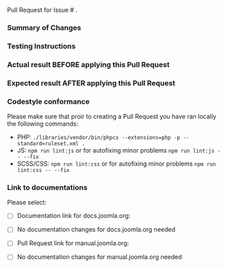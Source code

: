 Pull Request for Issue # .

### Summary of Changes



### Testing Instructions



### Actual result BEFORE applying this Pull Request



### Expected result AFTER applying this Pull Request



### Codestyle conformance
Please make sure that proir to creating a Pull Request you have ran locally the following commands:

- PHP:      `./libraries/vendor/bin/phpcs --extensions=php -p --standard=ruleset.xml .`
- JS:       `npm run lint:js` or for autofixing minor problems `npm run lint:js -- --fix`
- SCSS/CSS: `npm run lint:css` or for autofixing minor problems `npm run lint:css -- --fix`


### Link to documentations
Please select:
- [ ] Documentation link for docs.joomla.org: <link>
- [ ] No documentation changes for docs.joomla.org needed

- [ ] Pull Request link for manual.joomla.org: <link>
- [ ] No documentation changes for manual.joomla.org needed
